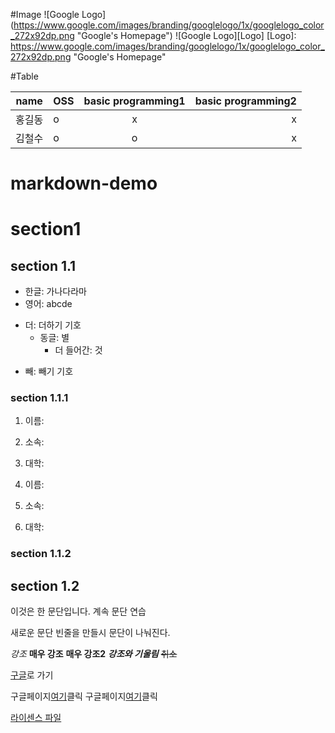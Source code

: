 #Image
![Google Logo]
(https://www.google.com/images/branding/googlelogo/1x/googlelogo_color_272x92dp.png "Google's Homepage")
![Google Logo][Logo]
[Logo]:
https://www.google.com/images/branding/googlelogo/1x/googlelogo_color_272x92dp.png "Google's Homepage"


#Table

| name | OSS | basic programming1 | basic programming2|
|------| :---| :-------------:| --------:|
| 홍길동 | o | x | x |
| 김철수 | o | o | x |



# markdown-demo

# section1 

## section 1.1
* 한글: 가나다라마
* 영어: abcde
+ 더: 더하기 기호
  * 동글: 별
    + 더 들어간: 것
- 빼: 빼기 기호

### section 1.1.1
1. 이름:
2. 소속:
3. 대학:

1. 이름:
1. 소속:
1. 대학:

### section 1.1.2

## section 1.2



이것은 한 문단입니다. 
계속 문단
연습

새로운 문단
빈줄을 만들시 문단이 나눠진다.  

*강조*
**매우 강조**
__매우 강조2__
**_강조와 기울림_**
~~취소~~  

[구글](https://www.google.com "구글 홈페이지")로 가기

구글페이지[여기][1]클릭
구글페이지[여기][구글페이지]클릭


[라이센스 파일](./LICENSE)


[1]: https://www.google.com
[구글페이지]: https://www.google.com


